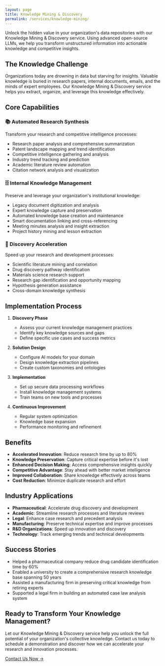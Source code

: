 ```yaml
---
layout: page
title: Knowledge Mining & Discovery
permalink: /services/knowledge-mining/
---
```


Unlock the hidden value in your organization's data repositories with our Knowledge Mining & Discovery service. Using advanced open-source LLMs, we help you transform unstructured information into actionable knowledge and competitive insights.

## The Knowledge Challenge

Organizations today are drowning in data but starving for insights. Valuable knowledge is buried in research papers, internal documents, emails, and the minds of expert employees. Our Knowledge Mining & Discovery service helps you extract, organize, and leverage this knowledge effectively.

## Core Capabilities

### 📚 Automated Research Synthesis
Transform your research and competitive intelligence processes:
- Research paper analysis and comprehensive summarization
- Patent landscape mapping and trend identification
- Competitive intelligence gathering and analysis
- Industry trend tracking and prediction
- Academic literature review automation
- Citation network analysis and visualization

### 🗄️ Internal Knowledge Management
Preserve and leverage your organization's institutional knowledge:
- Legacy document digitization and analysis
- Expert knowledge capture and preservation
- Automated knowledge base creation and maintenance
- Smart documentation linking and cross-referencing
- Meeting minutes analysis and insight extraction
- Project history mining and lesson extraction

### 🔬 Discovery Acceleration
Speed up your research and development processes:
- Scientific literature mining and correlation
- Drug discovery pathway identification
- Materials science research support
- Research gap identification and opportunity mapping
- Hypothesis generation assistance
- Cross-domain knowledge synthesis

## Implementation Process

1. **Discovery Phase**
   - Assess your current knowledge management practices
   - Identify key knowledge sources and gaps
   - Define specific use cases and success metrics

2. **Solution Design**
   - Configure AI models for your domain
   - Design knowledge extraction pipelines
   - Create custom taxonomies and ontologies

3. **Implementation**
   - Set up secure data processing workflows
   - Install knowledge management systems
   - Train teams on new tools and processes

4. **Continuous Improvement**
   - Regular system optimization
   - Knowledge base expansion
   - Performance monitoring and refinement

## Benefits

- **Accelerated Innovation**: Reduce research time by up to 80%
- **Knowledge Preservation**: Capture critical expertise before it's lost
- **Enhanced Decision Making**: Access comprehensive insights quickly
- **Competitive Advantage**: Stay ahead with better market intelligence
- **Improved Collaboration**: Share knowledge effectively across teams
- **Cost Reduction**: Minimize duplicate research and effort

## Industry Applications

- **Pharmaceutical**: Accelerate drug discovery and development
- **Academic**: Streamline research processes and literature reviews
- **Legal**: Enhance case research and precedent analysis
- **Manufacturing**: Preserve technical expertise and improve processes
- **R&D Organizations**: Speed up innovation and discovery
- **Technology**: Track emerging trends and technical developments

## Success Stories

- Helped a pharmaceutical company reduce drug candidate identification time by 60%
- Enabled a university to create a comprehensive research knowledge base spanning 50 years
- Assisted a manufacturing firm in preserving critical knowledge from retiring experts
- Supported a legal firm in building an automated case law analysis system

## Ready to Transform Your Knowledge Management?

Let our Knowledge Mining & Discovery service help you unlock the full potential of your organization's collective knowledge. Contact us today to schedule a demonstration and discover how we can accelerate your research and innovation processes.

[Contact Us Now →](/contact)